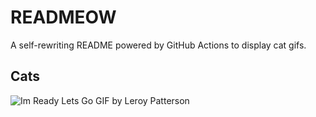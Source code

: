 # READMEOW

A self-rewriting README powered by GitHub Actions to display cat gifs.

## Cats

![Im Ready Lets Go GIF by Leroy Patterson](https://media4.giphy.com/media/CjmvTCZf2U3p09Cn0h/200.gif?cid=9acd02dap02c2m0lvg2n6l54ucv44ojjkatbbgc55i5uojfn&ep=v1_gifs_search&rid=200.gif&ct=g)
